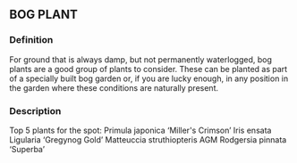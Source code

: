 ## BOG PLANT
### Definition
For ground that is always damp, but not permanently waterlogged, bog plants are a good group of plants to consider. These can be planted as part of a specially built bog garden or, if you are lucky enough, in any position in the garden where these conditions are naturally present.

### Description
Top 5 plants for the spot:
Primula japonica ‘Miller's Crimson’
Iris ensata
Ligularia ‘Gregynog Gold’
Matteuccia struthiopteris AGM
Rodgersia pinnata ‘Superba’